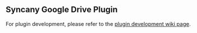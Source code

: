 Syncany Google Drive Plugin
----------------------


For plugin development, please refer to the [plugin development wiki page](https://github.com/binwiederhier/syncany/wiki/Plugin-development).
	
